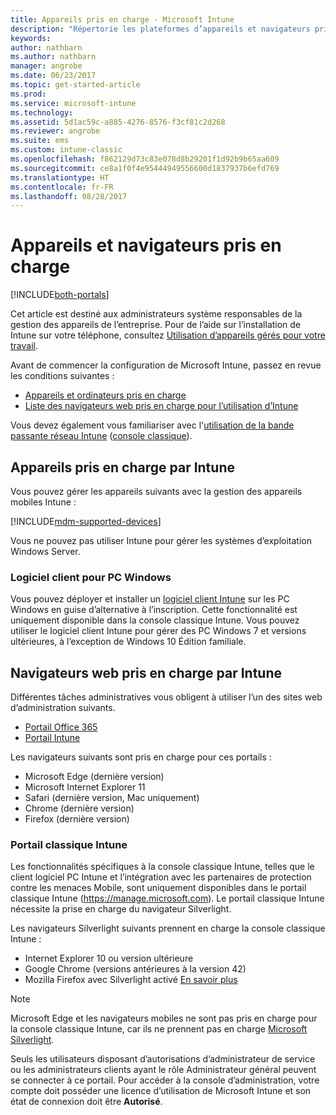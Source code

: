 ```yaml
---
title: Appareils pris en charge - Microsoft Intune
description: "Répertorie les plateformes d’appareils et navigateurs pris en charge par pour la gestion des appareils Intune"
keywords: 
author: nathbarn
ms.author: nathbarn
manager: angrobe
ms.date: 06/23/2017
ms.topic: get-started-article
ms.prod: 
ms.service: microsoft-intune
ms.technology: 
ms.assetid: 5d1ac59c-a885-4276-8576-f3cf81c2d268
ms.reviewer: angrobe
ms.suite: ems
ms.custom: intune-classic
ms.openlocfilehash: f862129d73c83e078d8b29201f1d92b9b65aa609
ms.sourcegitcommit: ce8a1f0f4e95444949556600d1837937b6efd769
ms.translationtype: HT
ms.contentlocale: fr-FR
ms.lasthandoff: 08/28/2017
---
```

# <a name="supported-devices-and-browsers"></a>Appareils et navigateurs pris en charge

[!INCLUDE[both-portals](./includes/note-for-both-portals.md)]

Cet article est destiné aux administrateurs système responsables de la gestion des appareils de l’entreprise. Pour de l’aide sur l’installation de Intune sur votre téléphone, consultez [Utilisation d’appareils gérés pour votre travail](/intune-user-help/company-portal-frequently-asked-questions).

Avant de commencer la configuration de Microsoft Intune, passez en revue les conditions suivantes :

- [Appareils et ordinateurs pris en charge](#intune-supported-devices)
- [Liste des navigateurs web pris en charge pour l’utilisation d’Intune](#intune-supported-web-browsers)

Vous devez également vous familiariser avec l'[utilisation de la bande passante réseau Intune](network-bandwidth-use.md) ([console classique](/intune-classic/get-started/network-bandwidth-use)).

## <a name="intune-supported-devices"></a>Appareils pris en charge par Intune

Vous pouvez gérer les appareils suivants avec la gestion des appareils mobiles Intune :

[!INCLUDE[mdm-supported-devices](./includes/mdm-supported-devices.md)]

Vous ne pouvez pas utiliser Intune pour gérer les systèmes d’exploitation Windows Server.

### <a name="windows-pc-software-client"></a>Logiciel client pour PC Windows

Vous pouvez déployer et installer un [logiciel client Intune](/intune-classic/deploy-use/manage-windows-pcs-with-microsoft-intune) sur les PC Windows en guise d’alternative à l’inscription. Cette fonctionnalité est uniquement disponible dans la console classique Intune. Vous pouvez utiliser le logiciel client Intune pour gérer des PC Windows 7 et versions ultérieures, à l’exception de Windows 10 Édition familiale.

<!--  ### Exchange ActiveSync management

You can manage [Exchange ActiveSync devices](/intune-classic/deploy-use/mobile-device-management-with-exchange-activesync-and-microsoft-intune) from the Intune console. This option provides a limited set of management capabilities when compared to the other methods. See [Capabilities of built-in Mobile Device Management in Office 365](https://support.office.com/article/Capabilities-of-built-in-Mobile-Device-Management-for-Office-365-a1da44e5-7475-4992-be91-9ccec25905b0) for a list of supported devices.  -->

## <a name="intune-supported-web-browsers"></a>Navigateurs web pris en charge par Intune

Différentes tâches administratives vous obligent à utiliser l’un des sites web d’administration suivants.

- [Portail Office 365](http://go.microsoft.com/fwlink/p/?LinkId=698854)
- [Portail Intune](https://portal.azure.com/)

Les navigateurs suivants sont pris en charge pour ces portails :
- Microsoft Edge (dernière version)
- Microsoft Internet Explorer 11
- Safari (dernière version, Mac uniquement)
- Chrome (dernière version)
- Firefox (dernière version)

### <a name="intune-classic-portal"></a>Portail classique Intune

Les fonctionnalités spécifiques à la console classique Intune, telles que le client logiciel PC Intune et l’intégration avec les partenaires de protection contre les menaces Mobile, sont uniquement disponibles dans le portail classique Intune (https://manage.microsoft.com). Le portail classique Intune nécessite la prise en charge du navigateur Silverlight.

Les navigateurs Silverlight suivants prennent en charge la console classique Intune :
- Internet Explorer 10 ou version ultérieure
- Google Chrome (versions antérieures à la version 42)
- Mozilla Firefox avec Silverlight activé [En savoir plus](https://go.microsoft.com/fwlink/?linkid=836872)

> [!Note]
> Microsoft Edge et les navigateurs mobiles ne sont pas pris en charge pour la console classique Intune, car ils ne prennent pas en charge [Microsoft Silverlight](https://msdn.microsoft.com/library/cc838158(v=vs.95).aspx).

Seuls les utilisateurs disposant d’autorisations d’administrateur de service ou les administrateurs clients ayant le rôle Administrateur général peuvent se connecter à ce portail. Pour accéder à la console d’administration, votre compte doit posséder une licence d’utilisation de Microsoft Intune et son état de connexion doit être **Autorisé**.

